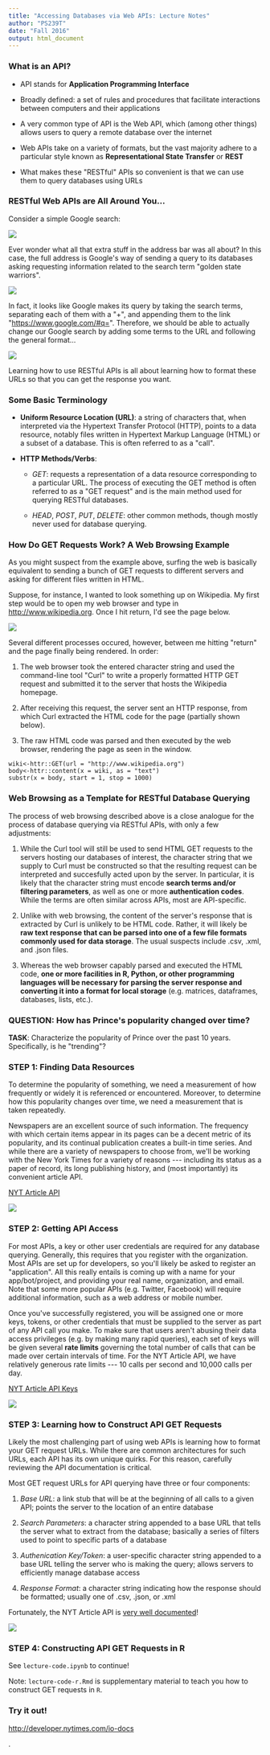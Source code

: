 ```yaml
---
title: "Accessing Databases via Web APIs: Lecture Notes"
author: "PS239T"
date: "Fall 2016"
output: html_document
---
```


### What is an API?

* API stands for **Application Programming Interface**

* Broadly defined: a set of rules and procedures that facilitate interactions between computers and their applications

* A very common type of API is the Web API, which (among other things) allows users to query a remote database over the internet

* Web APIs take on a variety of formats, but the vast majority adhere to a particular style known as **Representational State Transfer** or **REST**

* What makes these "RESTful" APIs so convenient is that we can use them to query databases using URLs 

### RESTful Web APIs are All Around You...

Consider a simple Google search:

![](figures/google_search.png)

Ever wonder what all that extra stuff in the address bar was all about?  In this case, the full address is Google's way of sending a query to its databases asking requesting information related to the search term "golden state warriors". 

![](figures/google_link.png)

In fact, it looks like Google makes its query by taking the search terms, separating each of them with a "+", and appending them to the link "https://www.google.com/#q=".  Therefore, we should be able to actually change our Google search by adding some terms to the URL and following the general format...  

![](figures/google_link_change.png)

Learning how to use RESTful APIs is all about learning how to format these URLs so that you can get the response you want.

### Some Basic Terminology

* **Uniform Resource Location (URL)**: a string of characters that, when interpreted via the Hypertext Transfer Protocol (HTTP), points to a data resource, notably files written in Hypertext Markup Language (HTML) or a subset of a database.  This is often referred to as a "call".

* **HTTP Methods/Verbs**:

    + *GET*: requests a representation of a data resource corresponding to a particular URL.  The process of executing the GET method is often referred to as a "GET request" and is the main method used for querying RESTful databases.
    
    + *HEAD*, *POST*, *PUT*, *DELETE*: other common methods, though mostly never used for database querying.
    
### How Do GET Requests Work?  A Web Browsing Example

As you might suspect from the example above, surfing the web is basically equivalent to sending a bunch of GET requests to different servers and asking for different files written in HTML.

Suppose, for instance, I wanted to look something up on Wikipedia.  My first step would be to open my web browser and type in http://www.wikipedia.org.  Once I hit return, I'd see the page below.  

![](figures/wikipedia.png)

Several different processes occured, however, between me hitting "return" and the page finally being rendered.  In order:

1. The web browser took the entered character string and used the command-line tool "Curl" to write a properly formatted HTTP GET request and submitted it to the server that hosts the Wikipedia homepage.

2. After receiving this request, the server sent an HTTP response, from which Curl extracted the HTML code for the page (partially shown below).

3. The raw HTML code was parsed and then executed by the web browser, rendering the page as seen in the window.

```{r, echo=FALSE}
wiki<-httr::GET(url = "http://www.wikipedia.org")
body<-httr::content(x = wiki, as = "text")
substr(x = body, start = 1, stop = 1000)
```

### Web Browsing as a Template for RESTful Database Querying

The process of web browsing described above is a close analogue for the process of database querying via RESTful APIs, with only a few adjustments:

1. While the Curl tool will still be used to send HTML GET requests to the servers hosting our databases of interest, the character string that we supply to Curl must be constructed so that the resulting request can be interpreted and succesfully acted upon by the server.  In particular, it is likely that the character string must encode **search terms and/or filtering parameters**, as well as one or more **authentication codes**.  While the terms are often similar across APIs, most are API-specific.

2. Unlike with web browsing, the content of the server's response that is extracted by Curl is unlikely to be HTML code.  Rather, it will likely be **raw text response that can be parsed into one of a few file formats commonly used for data storage**.  The usual suspects include .csv, .xml, and .json files.

3. Whereas the web browser capably parsed and executed the HTML code, **one or more facilities in R, Python, or other programming languages will be necessary for parsing the server response and converting it into a format for local storage** (e.g. matrices, dataframes, databases, lists, etc.).

### QUESTION: How has Prince's popularity changed over time? 

**TASK**: Characterize the popularity of Prince over the past 10 years.  Specifically, is he "trending"?


### STEP 1: Finding Data Resources

To determine the popularity of something, we need a measurement of how frequently or widely it is referenced or encountered.  Moreover, to determine how this popularity changes over time, we need a measurement that is taken repeatedly.

Newspapers are an excellent source of such information.  The frequency with which certain items appear in its pages can be a decent metric of its popularity, and its continual publication creates a built-in time series.  And while there are a variety of newspapers to choose from, we'll be working with the New York Times for a variety of reasons --- including its status as a paper of record, its long publishing history, and (most importantly) its convenient article API.

[NYT Article API](http://developer.nytimes.com/)

![](figures/nytimes_start.png)

### STEP 2: Getting API Access

For most APIs, a key or other user credentials are required for any database querying.  Generally, this requires that you register with the organization.  Most APIs are set up for developers, so you'll likely be asked to register an "application".  All this really entails is coming up with a name for your app/bot/project, and providing your real name, organization, and email.  Note that some more popular APIs (e.g. Twitter, Facebook) will require additional information, such as a web address or mobile number.

Once you've successfully registered, you will be assigned one or more keys, tokens, or other credentials that must be supplied to the server as part of any API call you make.  To make sure that users aren't abusing their data access privileges (e.g. by making many rapid queries), each set of keys will be given several **rate limits** governing the total number of calls that can be made over certain intervals of time.  For the NYT Article API, we have relatively generous rate limits --- 10 calls per second and 10,000 calls per day.

[NYT Article API Keys](http://developer.nytimes.com/apps/mykeys)

![](figures/nytimes_key.png)

### STEP 3: Learning how to Construct API GET Requests

Likely the most challenging part of using web APIs is learning how to format your GET request URLs.  While there are common architectures for such URLs, each API has its own unique quirks.  For this reason, carefully reviewing the API documentation is critical.

Most GET request URLs for API querying have three or four components:

1. *Base URL*: a link stub that will be at the beginning of all calls to a given API; points the server to the location of an entire database

2. *Search Parameters*: a character string appended to a base URL that tells the server what to extract from the database; basically a series of filters used to point to specific parts of a database

3. *Authenication Key/Token*: a user-specific character string appended to a base URL telling the server who is making the query; allows servers to efficiently manage database access

4. *Response Format*: a character string indicating how the response should be formatted; usually one of .csv, .json, or .xml

Fortunately, the NYT Article API is [very well documented](http://developer.nytimes.com/docs/read/article_search_api_v2)!

![](figures/nytimes_docs.png)

### STEP 4: Constructing API GET Requests in R

See `lecture-code.ipynb` to continue!

Note: `lecture-code-r.Rmd` is supplementary material to teach you how to construct GET requests in `R`.


### Try it out!

http://developer.nytimes.com/io-docs




.
